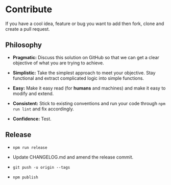 # Contribute

If you have a cool idea, feature or bug you want to add then fork, clone and create a pull request.

## Philosophy

* **Pragmatic:** Discuss this solution on GitHub so that we can get a clear objective of what you are trying to achieve.

* **Simplistic:** Take the simplest approach to meet your objective. Stay functional and extract complicated logic into simple functions.

* **Easy:** Make it easy read (for **humans** and machines) and make it easy to modify and extend.

* **Consistent:** Stick to existing conventions and run your code through `npm run lint` and fix accordingly.

* **Confidence:** Test.

## Release

* `npm run release`

* Update CHANGELOG.md and amend the release commit.

* `git push -u origin --tags`

* `npm publish`
